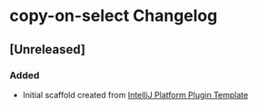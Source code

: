 <!-- Keep a Changelog guide -> https://keepachangelog.com -->

# copy-on-select Changelog

## [Unreleased]
### Added
- Initial scaffold created from [IntelliJ Platform Plugin Template](https://github.com/JetBrains/intellij-platform-plugin-template)
